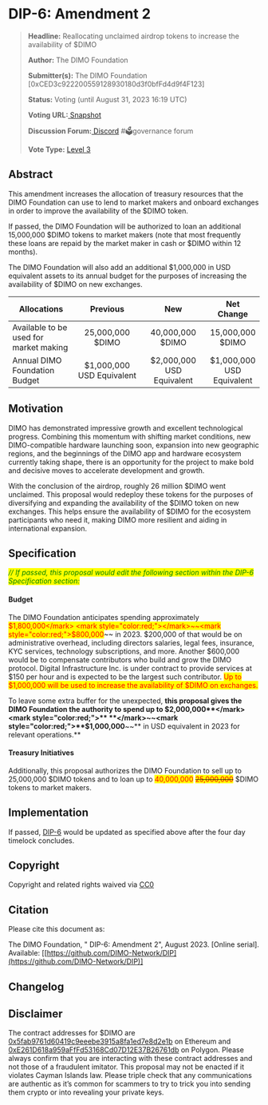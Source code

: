 # DIP-6: Amendment 2

> **Headline:** Reallocating unclaimed airdrop tokens to increase the availability of $DIMO
>
> **Author:** The DIMO Foundation
>
> **Submitter(s):** The DIMO Foundation \[0xCED3c922200559128930180d3f0bfFd4d9f4F123]
>
> **Status:** Voting (until August 31, 2023 16:19 UTC)
>
> **Voting URL:**[ ](https://snapshot.org/#/dimo.eth/proposal/0x74f67d2da46e74e190063932f7b6a27fdafc7fa368ee5a275335db3a9e666499)[Snapshot](https://snapshot.org/#/dimo.eth/proposal/0xa9e9c01c66c776e53b06b384782e6302de29201b14a050cb6be2f511143d4ba5)
>
> **Discussion Forum:**[ Discord](https://chat.dimo.zone/) #🗳️governance forum
>
> **Vote Type:** [Level 3](https://docs.dimo.zone/governance/dip1#voting-protocol)​

## Abstract

This amendment increases the allocation of treasury resources that the DIMO Foundation can use to lend to market makers and onboard exchanges in order to improve the availability of the $DIMO token.

If passed, the DIMO Foundation will be authorized to loan an additional 15,000,000 $DIMO tokens to market makers (note that most frequently these loans are repaid by the market maker in cash or $DIMO within 12 months).&#x20;

The DIMO Foundation will also add an additional $1,000,000 in USD equivalent assets to its annual budget for the purposes of increasing the availability of $DIMO on new exchanges.

<table><thead><tr><th width="189"> Allocations</th><th width="192" align="center">Previous</th><th width="180" align="center">New</th><th align="center">Net Change</th></tr></thead><tbody><tr><td>Available to be used for market making</td><td align="center">25,000,000 $DIMO</td><td align="center">40,000,000 $DIMO</td><td align="center">15,000,000 $DIMO</td></tr><tr><td>Annual DIMO Foundation Budget</td><td align="center">$1,000,000 USD Equivalent</td><td align="center">$2,000,000 USD Equivalent</td><td align="center">$1,000,000 USD Equivalent</td></tr></tbody></table>

## Motivation

DIMO has demonstrated impressive growth and excellent technological progress. Combining this momentum with shifting market conditions, new DIMO-compatible hardware launching soon, expansion into new geographic regions, and the beginnings of the DIMO app and hardware ecosystem currently taking shape, there is an opportunity for the project to make bold and decisive moves to accelerate development and growth.

With the conclusion of the airdrop, roughly 26 million $DIMO went unclaimed. This proposal would redeploy these tokens for the purposes of diversifying and expanding the availability of the $DIMO token on new exchanges.  This helps ensure the availability of $DIMO for the ecosystem participants who need it, making DIMO more resilient and aiding in international expansion.

## Specification

_<mark style="color:green;">// If passed, this proposal would edit the following section within the DIP-6 Specification section:</mark>_&#x20;

#### **Budget**

The DIMO Foundation anticipates spending approximately <mark style="color:red;">$1,800,000</mark> <mark style="color:red;"></mark>~~<mark style="color:red;">$800,000</mark>~~ in 2023. $200,000 of that would be on administrative overhead, including directors salaries, legal fees, insurance, KYC services, technology subscriptions, and more. Another $600,000 would be to compensate contributors who build and grow the DIMO protocol. Digital Infrastructure Inc. is under contract to provide services at $150 per hour and is expected to be the largest such contributor. <mark style="color:red;">Up to $1,000,000 will be used to increase the availability of $DIMO on exchanges.</mark>

To leave some extra buffer for the unexpected, **this proposal gives the DIMO Foundation the authority to spend up to **<mark style="color:red;">**$2,000,000**</mark><mark style="color:red;">** **</mark>~~<mark style="color:red;">**$1,000,000**</mark>~~** in USD equivalent in 2023 for relevant operations.**

#### Treasury Initiatives

Additionally, this proposal authorizes the DIMO Foundation to sell up to 25,000,000 $DIMO tokens and to loan up to <mark style="color:red;">40,000,000</mark> <mark style="color:red;"></mark>~~<mark style="color:red;">25,000,000</mark>~~ $DIMO tokens to market makers.

## Implementation

If passed, [DIP-6](../dip6.md) would be updated as specified above after the four day timelock concludes.

## **Copyright**

Copyright and related rights waived via [CC0](https://creativecommons.org/publicdomain/zero/1.0)

## Citation

Please cite this document as:

The DIMO Foundation, " DIP-6: Amendment 2", August 2023. \[Online serial]. Available: \[[https://github.com/DIMO-Network/DIP](https://github.com/DIMO-Network/DIP)]

## Changelog

## Disclaimer

The contract addresses for $DIMO are [0x5fab9761d60419c9eeebe3915a8fa1ed7e8d2e1b](https://etherscan.io/token/0x5fab9761d60419c9eeebe3915a8fa1ed7e8d2e1b) on Ethereum and [0xE261D618a959aFfFd53168Cd07D12E37B26761db](https://polygonscan.com/token/0xE261D618a959aFfFd53168Cd07D12E37B26761db) on Polygon. Please always confirm that you are interacting with these contract addresses and not those of a fraudulent imitator. This proposal may not be enacted if it violates Cayman Islands law. Please triple check that any communications are authentic as it’s common for scammers to try to trick you into sending them crypto or into revealing your private keys.
